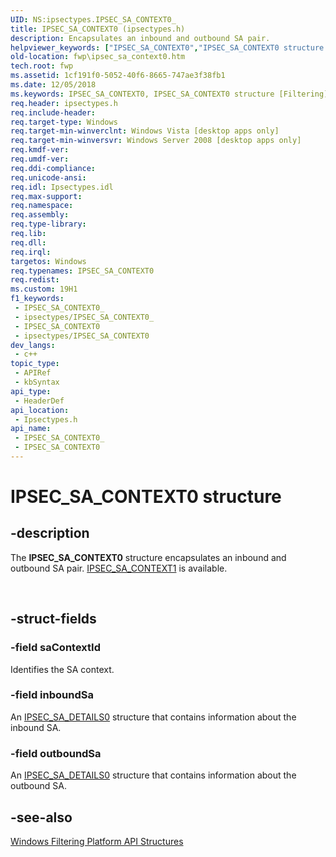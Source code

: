 ```yaml
---
UID: NS:ipsectypes.IPSEC_SA_CONTEXT0_
title: IPSEC_SA_CONTEXT0 (ipsectypes.h)
description: Encapsulates an inbound and outbound SA pair.
helpviewer_keywords: ["IPSEC_SA_CONTEXT0","IPSEC_SA_CONTEXT0 structure [Filtering]","fwp.ipsec_sa_context0","ipsectypes/IPSEC_SA_CONTEXT0"]
old-location: fwp\ipsec_sa_context0.htm
tech.root: fwp
ms.assetid: 1cf191f0-5052-40f6-8665-747ae3f38fb1
ms.date: 12/05/2018
ms.keywords: IPSEC_SA_CONTEXT0, IPSEC_SA_CONTEXT0 structure [Filtering], fwp.ipsec_sa_context0, ipsectypes/IPSEC_SA_CONTEXT0
req.header: ipsectypes.h
req.include-header: 
req.target-type: Windows
req.target-min-winverclnt: Windows Vista [desktop apps only]
req.target-min-winversvr: Windows Server 2008 [desktop apps only]
req.kmdf-ver: 
req.umdf-ver: 
req.ddi-compliance: 
req.unicode-ansi: 
req.idl: Ipsectypes.idl
req.max-support: 
req.namespace: 
req.assembly: 
req.type-library: 
req.lib: 
req.dll: 
req.irql: 
targetos: Windows
req.typenames: IPSEC_SA_CONTEXT0
req.redist: 
ms.custom: 19H1
f1_keywords:
 - IPSEC_SA_CONTEXT0_
 - ipsectypes/IPSEC_SA_CONTEXT0_
 - IPSEC_SA_CONTEXT0
 - ipsectypes/IPSEC_SA_CONTEXT0
dev_langs:
 - c++
topic_type:
 - APIRef
 - kbSyntax
api_type:
 - HeaderDef
api_location:
 - Ipsectypes.h
api_name:
 - IPSEC_SA_CONTEXT0_
 - IPSEC_SA_CONTEXT0
---
```


# IPSEC_SA_CONTEXT0 structure


## -description

The <b>IPSEC_SA_CONTEXT0</b> structure encapsulates an inbound and outbound SA pair.
[IPSEC_SA_CONTEXT1](/windows/desktop/api/ipsectypes/ns-ipsectypes-ipsec_sa_context1) is available.</div><div> </div>

## -struct-fields

### -field saContextId

Identifies the SA context.

### -field inboundSa

An [IPSEC_SA_DETAILS0](/windows/desktop/api/ipsectypes/ns-ipsectypes-ipsec_sa_details0) structure that contains information about the inbound SA.

### -field outboundSa

An [IPSEC_SA_DETAILS0](/windows/desktop/api/ipsectypes/ns-ipsectypes-ipsec_sa_details0) structure that contains information about the outbound SA.

## -see-also

<a href="/windows/desktop/FWP/fwp-structs">Windows Filtering Platform  API Structures</a>

